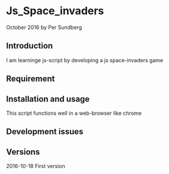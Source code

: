Js_Space_invaders
=================

October 2016 by Per Sundberg

Introduction
------------
I am learninge js-script by developing a js space-invaders game

Requirement
-----------

Installation and usage
----------------------
This script functions well in a web-browser like chrome


Development issues
------------------

Versions
--------
2016-10-18 First version
